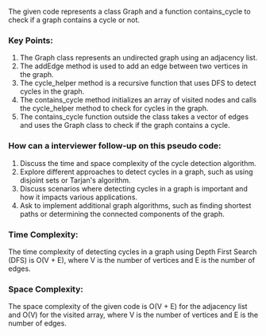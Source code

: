 The given code represents a class Graph and a function contains_cycle to check if a graph contains a cycle or not.

### Key Points:
1. The Graph class represents an undirected graph using an adjacency list.
2. The addEdge method is used to add an edge between two vertices in the graph.
3. The cycle_helper method is a recursive function that uses DFS to detect cycles in the graph.
4. The contains_cycle method initializes an array of visited nodes and calls the cycle_helper method to check for cycles in the graph.
5. The contains_cycle function outside the class takes a vector of edges and uses the Graph class to check if the graph contains a cycle.

### How can a interviewer follow-up on this pseudo code:
1. Discuss the time and space complexity of the cycle detection algorithm.
2. Explore different approaches to detect cycles in a graph, such as using disjoint sets or Tarjan's algorithm.
3. Discuss scenarios where detecting cycles in a graph is important and how it impacts various applications.
4. Ask to implement additional graph algorithms, such as finding shortest paths or determining the connected components of the graph.

### Time Complexity:
The time complexity of detecting cycles in a graph using Depth First Search (DFS) is O(V + E), where V is the number of vertices and E is the number of edges.

### Space Complexity:
The space complexity of the given code is O(V + E) for the adjacency list and O(V) for the visited array, where V is the number of vertices and E is the number of edges.